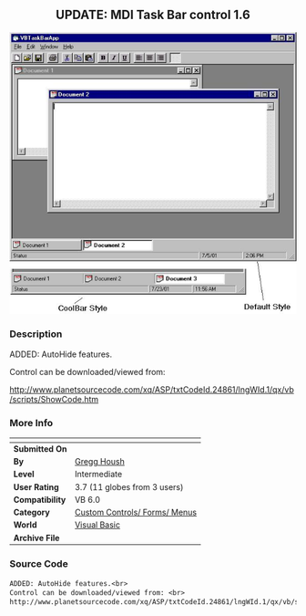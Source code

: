 ﻿<div align="center">

## UPDATE:  MDI Task Bar control 1\.6

<img src="PIC2001725175342712.jpg">
</div>

### Description

ADDED: AutoHide features.<br>

Control can be downloaded/viewed from: <br>

http://www.planetsourcecode.com/xq/ASP/txtCodeId.24861/lngWId.1/qx/vb/scripts/ShowCode.htm
 
### More Info
 


<span>             |<span>
---                |---
**Submitted On**   |
**By**             |[Gregg Housh](https://github.com/Planet-Source-Code/PSCIndex/blob/master/ByAuthor/gregg-housh.md)
**Level**          |Intermediate
**User Rating**    |3.7 (11 globes from 3 users)
**Compatibility**  |VB 6\.0
**Category**       |[Custom Controls/ Forms/  Menus](https://github.com/Planet-Source-Code/PSCIndex/blob/master/ByCategory/custom-controls-forms-menus__1-4.md)
**World**          |[Visual Basic](https://github.com/Planet-Source-Code/PSCIndex/blob/master/ByWorld/visual-basic.md)
**Archive File**   |[](https://github.com/Planet-Source-Code/gregg-housh-update-mdi-task-bar-control-1-6__1-25497/archive/master.zip)





### Source Code

```
ADDED: AutoHide features.<br>
Control can be downloaded/viewed from: <br>
http://www.planetsourcecode.com/xq/ASP/txtCodeId.24861/lngWId.1/qx/vb/scripts/ShowCode.htm
```

